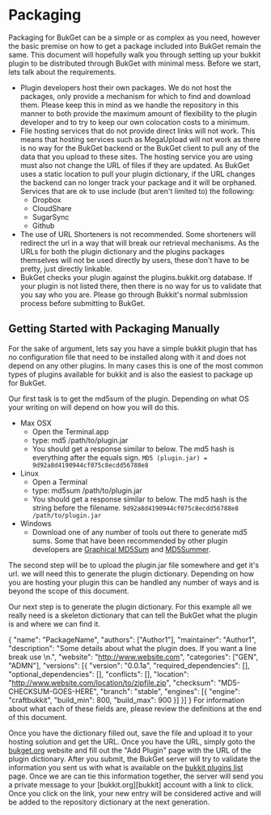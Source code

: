 Packaging
=========

Packaging for BukGet can be a simple or as complex as you need, however the basic premise on how to get a package included into BukGet remain the same. This document will hopefully walk you through setting up your bukkit plugin to be distributed through BukGet with minimal mess.  Before we start, lets talk about the requirements.

* Plugin developers host their own packages.  We do not host the packages, only provide a mechanism for which to find and download them.  Please keep this in mind as we handle the repository in this manner to both provide the maximum amount of flexibility to the plugin developer and to try to keep our own colocation costs to a minimum.
* File hosting services that do not provide direct links will not work.  This means that hosting services such as MegaUpload will not work as there is no way for the BukGet backend or the BukGet client to pull any of the data that you upload to these sites.  The hosting service you are using must also not change the URL of files if they are updated.  As BukGet uses a static location to pull your plugin dictionary, if the URL changes the backend can no longer track your package and it will be orphaned.  Services that are ok to use include (but aren't limited to) the following:
  * Dropbox
  * CloudShare
  * SugarSync
  * Github
* The use of URL Shorteners is not recommended.  Some shorteners will redirect the url in a way that will break our retrieval mechanisms.  As the URLs for both the plugin dictionary and the plugins packages themselves will not be used directly by users, these don't have to be pretty, just directly linkable.
* BukGet checks your plugin against the plugins.bukkit.org database.  If your plugin is not listed there, then there is no way for us to validate that
  you say who you are.  Please go through Bukkit's normal submission process before submitting to BukGet.

Getting Started with Packaging Manually
---------------------------------------

For the sake of argument, lets say you have a simple bukkit plugin that has no configuration file that need to be installed along with it and does not depend on any other plugins.  In many cases this is one of the most common types of plugins available for bukkit and is also the easiest to package up for BukGet.

Our first task is to get the md5sum of the plugin.  Depending on what OS your writing on will depend on how you will do this.

* Max OSX
  * Open the Terminal.app
  * type: md5 /path/to/plugin.jar
  * You should get a response similar to below.  The md5 hash is everything
    after the equals sign.
    `MD5 (plugin.jar) = 9d92a8d4190944cf075c8ecdd56788e8`
* Linux
  * Open a Terminal
  * type: md5sum /path/to/plugin.jar
  * You should get a response similar to below.  The md5 hash is the string
    before the filename.
    `9d92a8d4190944cf075c8ecdd56788e8 /path/to/plugin.jar`
* Windows
  * Download one of any number of tools out there to generate md5 sums.  Some
    that have been recommended by other plugin developers are 
    [Graphical MD5Sum][md51] and [MD5Summer][md52].

The second step will be to upload the plugin.jar file somewhere and get it's url. we will need this to generate the plugin dictionary.  Depending on how you are hosting your plugin this can be handled any number of ways and is beyond the scope of this document.

Our next step is to generate the plugin dictionary.  For this example all we really need is a skeleton dictionary that can tell the BukGet what the plugin is and where we can find it.

  {
    "name": "PackageName",
    "authors": ["Author1"],
    "maintainer": "Author1",
    "description": "Some details about what the plugin does.  If you want a line break use \n.",
    "website": "http://www.website.com",
    "categories": ["GEN", "ADMN"],
    "versions": [{
      "version": "0.0.1a",
      "required_dependencies": [],
      "optional_dependencies": [],
      "conflicts": [],
      "location": "http://www.website.com/location/to/zipfile.zip",
      "checksum": "MD5-CHECKSUM-GOES-HERE",
      "branch": "stable",
      "engines": [{
        "engine": "craftbukkit",
        "build_min": 800,
        "build_max": 900
      }]
    }]
  }
For information about what each of these fields are, please review the definitions at the end of this document.

Once you have the dictionary filled out, save the file and upload it to your hosting solution and get the URL.  Once you have the URL, simply goto the [bukget.org][bukget] website and fill out the "Add Plugin" page with the URL of the plugin dictionary.  After you submit, the BukGet server will try to validate the information you sent us with what is available on the [bukkit plugins list][b_plugs] page.  Once we are can tie this information together, the server will send you a private message to your [bukkit.org][bukkit] account with a link to click.  Once you click on the link, your new entry will be considered active and will be added to the repository dictionary at the next generation.

[b_plugs]:  http://plugins.bukkit.org
[bukget]:   http://bukget.org
[md51]:     http://www.toast442.org/md5/
[md52]:     http://www.md5summer.org/